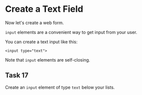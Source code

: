 # Create a Text Field
Now let's create a web form.

`input` elements are a convenient way to get input from your user.

You can create a text input like this:

`<input type="text">`

Note that `input` elements are self-closing.

## Task 17
Create an `input` element of type `text` below your lists.

